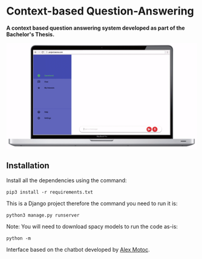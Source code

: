 # Context-based Question-Answering

**A context based question answering system developed as part of the Bachelor's Thesis.**

![Laptop view](webapp/bot/static/images/laptop_view.gif)

## Installation
Install all the dependencies using the command:

    pip3 install -r requirements.txt

This is a Django project therefore the command you need to run it is:

    python3 manage.py runserver

Note: You will need to download spacy models to run the code as-is:

    python -m 

Interface based on the chatbot developed by [Alex Motoc](https://github.com/alexmotoc).